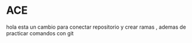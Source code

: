 # ACE

hola esta un cambio para conectar repositorio y crear ramas , ademas de practicar comandos con git